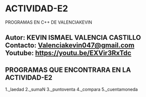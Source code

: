 # ACTIVIDAD-E2
 PROGRAMAS EN C++ DE VALENCIAKEVIN
## Autor: KEVIN ISMAEL VALENCIA CASTILLO  Contacto: Valenciakevin047@gmail.com  Youtube: https://youtu.be/EXVir3RxTdc
## PROGRAMAS QUE ENCONTRARA EN LA ACTIVIDAD-E2  
1._laedad 
2._sumaN 
3._puntoventa 
4._compara 
5._cuentamoneda
